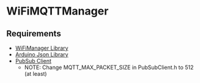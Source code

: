 # WiFiMQTTManager

## Requirements

* [WiFiManager Library](https://github.com/tzapu/WiFiManager/tree/development)
* [Arduino Json Library](https://github.com/bblanchon/ArduinoJson)
* [PubSub Client](https://github.com/knolleary/pubsubclient)
    + NOTE: Change MQTT_MAX_PACKET_SIZE in PubSubClient.h to 512 (at least)